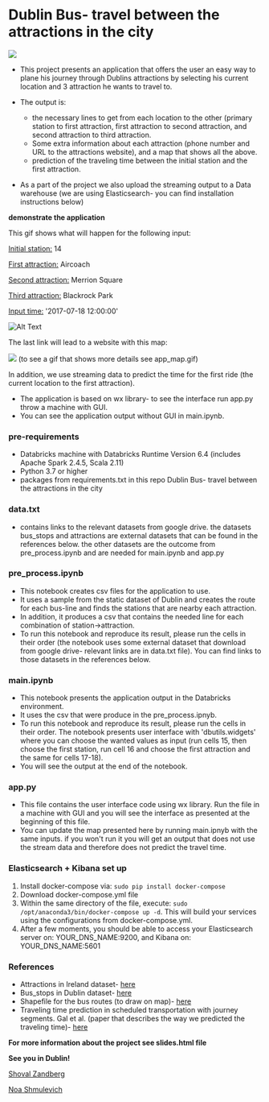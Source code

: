 # Dublin Bus- travel between the attractions in the city
![](https://i.imgur.com/rl7NZOs.jpg)

+ This project presents an application that offers the user an easy way to plane his journey through Dublins attractions by selecting his current location and 3 attraction he wants to travel to. 
+ The output is:

   + the necessary lines to get from each location to the other (primary station to first attraction, first attraction to second attraction, and second attraction to third attraction.
   + Some extra information about each attraction (phone number and URL to the attractions website), and a map that shows all the above.
   + prediction of the traveling time between the initial station and the first attraction.
 + As a part of the project we also upload the streaming output to a Data warehouse (we are using Elasticsearch- you can find installation instructions below)

**demonstrate the application**

This gif shows what will happen for the following input:

<ins>Initial station:</ins> 14

<ins>First attraction:</ins> Aircoach

<ins>Second attraction:</ins> Merrion Square

<ins>Third attraction:</ins> Blackrock Park

<ins>Input time:</ins> '2017-07-18 12:00:00'

![Alt Text](https://i.imgur.com/HiHYp2f.gif)


The last link will lead to a website with this map:

![](https://i.imgur.com/FbQ93HZ.png)
(to see a gif that shows more details see app_map.gif)


In addition, we use streaming data to predict the time for the first ride (the current location to the first attraction).
- The application is based on wx library- to see the interface run app.py throw a machine with GUI.
- You can see the application output without GUI in main.ipynb.

### pre-requirements
-	Databricks machine with Databricks Runtime Version 6.4 (includes Apache Spark 2.4.5, Scala 2.11)
-	Python 3.7 or higher
-	packages from requirements.txt in this repo
Dublin Bus- travel between the attractions in the city

### data.txt
- contains links to the relevant datasets from google drive. the datasets bus_stops and attractions are external datasets that can be found in the references below. the other datasets are the outcome from pre_process.ipynb and are needed for main.ipynb and app.py

### pre_process.ipynb
-	This notebook creates csv files for the application to use.
-	It uses a sample from the static dataset of Dublin and creates the route for each bus-line and finds the stations that are nearby each attraction.
-	In addition, it produces a csv that contains the needed line for each combination of station->attraction. 
-	To run this notebook and reproduce its result, please run the cells in their order (the notebook uses some external dataset that download from google drive- relevant links are in data.txt file). You can find links to those datasets in the references below.

### main.ipynb
-	This notebook presents the application output in the Databricks environment. 
-	It uses the csv that were produce in the pre_process.ipnyb.
-	To run this notebook and reproduce its result, please run the cells in their order. The notebook presents user interface with 'dbutils.widgets' where you can choose the wanted values as input (run cells 15, then choose the first station, run cell 16 and choose the first attraction and the same for cells 17-18).
-	 You will see the output at the end of the notebook.

### app.py
-	This file contains the user interface code using wx library. Run the file in a machine with GUI and you will see the interface as presented at the beginning of this file.
-	You can update the map presented here by running main.ipnyb with the same inputs. if you won't run it you will get an output that does not use the stream data and therefore does not predict the travel time.

### Elasticsearch + Kibana set up
1. Install docker-compose via: `sudo pip install docker-compose` 
2. Download docker-compose.yml file
3. Within the same directory of the file, execute: `sudo /opt/anaconda3/bin/docker-compose up -d`.
This will build your services using the configurations from docker-compose.yml.
4. After a few moments, you should be able to access your Elasticsearch server on: YOUR_DNS_NAME:9200, and Kibana on: YOUR_DNS_NAME:5601

### References
-	Attractions in Ireland dataset-  [here](https://data.gov.ie/dataset/attractions)
-	Bus_stops in Dublin dataset-  [here](https://hub.arcgis.com/datasets/EsriIreland::dublin-bus-stops)
-	Shapefile for the bus routes (to draw on map)-  [here](https://hub.arcgis.com/datasets/f3cd2313a3e849a798da2dbc68835c77_7?geometry=-6.362%2C53.319%2C-6.145%2C53.355&selectedAttribute=Shape__Length)
-	Traveling time prediction in scheduled transportation with journey segments. Gal et al. (paper that describes the way we predicted the traveling time)-   [here](https://www.sciencedirect.com/science/article/abs/pii/S0306437915002112)

__For more information about the project see slides.html file__

**See you in Dublin!**

[Shoval Zandberg](https://github.com/shoval-z)

[Noa Shmulevich](https://github.com/noashmul)
